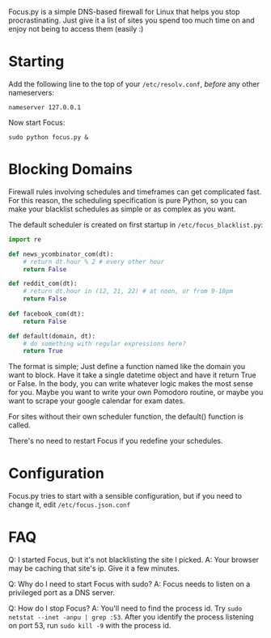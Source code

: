 Focus.py is a simple DNS-based firewall for Linux that helps you stop
procrastinating.  Just give it a list of sites you spend too much time on and
enjoy not being to access them (easily :)


Starting
========

Add the following line to the top of your `/etc/resolv.conf`, *before* any
other nameservers:

    nameserver 127.0.0.1
    
Now start Focus:

    sudo python focus.py &
    
    
Blocking Domains
================

Firewall rules involving schedules and timeframes can get complicated fast.
For this reason, the scheduling specification is pure Python, so you can make
your blacklist schedules as simple or as complex as you want.

The default scheduler is created on first startup in `/etc/focus_blacklist.py`:

```python
import re

def news_ycombinator_com(dt):
    # return dt.hour % 2 # every other hour
    return False

def reddit_com(dt):
    # return dt.hour in (12, 21, 22) # at noon, or from 9-10pm
    return False
    
def facebook_com(dt):
    return False

def default(domain, dt):
    # do something with regular expressions here?
    return True
```

The format is simple; Just define a function named like the domain you
want to block.  Have it take a single datetime object and have it return True
or False.  In the body, you can write whatever logic makes the most sense for
you.  Maybe you want to write your own Pomodoro routine, or maybe you want to
scrape your google calendar for exam dates.

For sites without their own scheduler function, the default() function is called.

There's no need to restart Focus if you redefine your schedules.


Configuration
=============

Focus.py tries to start with a sensible configuration, but if you need to change
it, edit `/etc/focus.json.conf`


FAQ
===

Q: I started Focus, but it's not blacklisting the site I picked.
A: Your browser may be caching that site's ip.  Give it a few minutes.

Q: Why do I need to start Focus with sudo?
A: Focus needs to listen on a privileged port as a DNS server.

Q: How do I stop Focus?
A: You'll need to find the process id.  Try `sudo netstat --inet -anpu | grep :53`.
After you identify the process listening on port 53, run `sudo kill -9` with the process id.